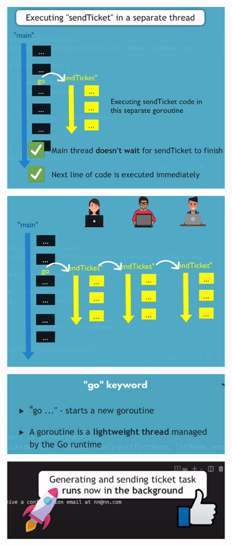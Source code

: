 ![alt text](image-1.png)

![alt text](image-2.png)

![alt text](image-3.png)

![alt text](image-4.png)